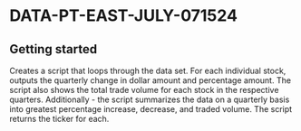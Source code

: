 # DATA-PT-EAST-JULY-071524

## Getting started

Creates a script that loops through the data set.
For each individual stock, outputs the quarterly change in dollar amount and percentage amount. 
The script also shows the total trade volume for each stock in the respective quarters. 
Additionally - the script summarizes the data on a quarterly basis into greatest percentage increase, decrease, and traded volume. The script returns the ticker for each.